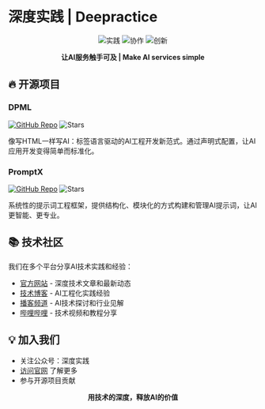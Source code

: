 # 深度实践 | Deepractice

<div align="center">

![实践](https://img.shields.io/badge/实践-Practice-green?style=flat-square)
![协作](https://img.shields.io/badge/协作-Collaboration-blue?style=flat-square)
![创新](https://img.shields.io/badge/创新-Innovation-purple?style=flat-square)

**让AI服务触手可及 | Make AI services simple**

</div>

## 🔥 开源项目

### DPML
[![GitHub Repo](https://img.shields.io/badge/DPML-Repo-181717?logo=github&style=flat-square)](https://github.com/Deepractice/dpml) 
![Stars](https://img.shields.io/github/stars/Deepractice/dpml?style=flat-square)

像写HTML一样写AI：标签语言驱动的AI工程开发新范式。通过声明式配置，让AI应用开发变得简单而标准化。

### PromptX
[![GitHub Repo](https://img.shields.io/badge/PromptX-Repo-181717?logo=github&style=flat-square)](https://github.com/Deepractice/PromptX)
![Stars](https://img.shields.io/github/stars/Deepractice/PromptX?style=flat-square)

系统性的提示词工程框架，提供结构化、模块化的方式构建和管理AI提示词，让AI更智能、更专业。

## 📚 技术社区

我们在多个平台分享AI技术实践和经验：

- [官方网站](https://www.deepracticex.com) - 深度技术文章和最新动态
- [技术博客](https://www.deepracticex.com/blog) - AI工程化实践经验
- [播客频道](https://www.xiaoyuzhoufm.com/podcast/67bc12b63347fd01f19109ab) - AI技术探讨和行业见解
- [哔哩哔哩](https://space.bilibili.com/277448879) - 技术视频和教程分享

## 💡 加入我们

- 关注公众号：深度实践
- [访问官网](https://www.deepracticex.com) 了解更多
- 参与开源项目贡献

<div align="center">

**用技术的深度，释放AI的价值**

</div> 